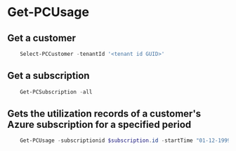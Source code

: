 # Get-PCUsage #

## Get a customer ##

```powershell
    Select-PCCustomer -tenantId '<tenant id GUID>'
```

## Get a subscription ##

```powershell
    Get-PCSubscription -all
```

## Gets the utilization records of a customer's Azure subscription for a specified period ##

```powershell
    Get-PCUsage -subscriptionid $subscription.id -startTime "01-12-1999 00:00:00" -endTime "12-31-1999 00:00:00" -granularity {daily | hourly}-showDetails  <bool> -size <int>
```

